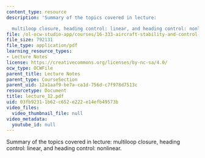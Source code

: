 ```yaml
---
content_type: resource
description: 'Summary of the topics covered in lecture:

  multiloop closure, heading control: linear, and heading control: nonlinear.'
file: /ol-ocw-studio-app/courses/16-333-aircraft-stability-and-control-fall-2004/03fb92311b62c652e222e14efb49573b_lecture_12.pdf
file_size: 792131
file_type: application/pdf
learning_resource_types:
- Lecture Notes
license: https://creativecommons.org/licenses/by-nc-sa/4.0/
ocw_type: OCWFile
parent_title: Lecture Notes
parent_type: CourseSection
parent_uid: 12a1aaf9-be7a-ca1d-756d-c7f978d7513c
resourcetype: Document
title: lecture_12.pdf
uid: 03fb9231-1b62-c652-e222-e14efb49573b
video_files:
  video_thumbnail_file: null
video_metadata:
  youtube_id: null
---
```

Summary of the topics covered in lecture:
multiloop closure, heading control: linear, and heading control: nonlinear.